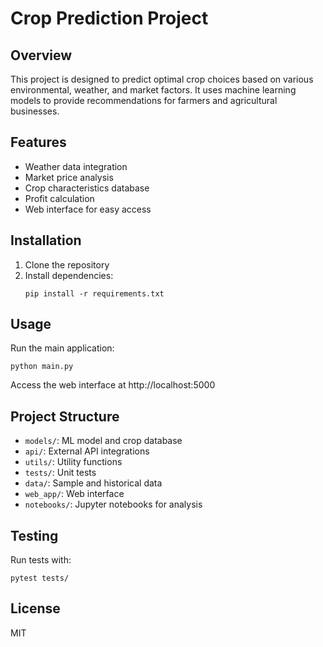 # Crop Prediction Project

## Overview
This project is designed to predict optimal crop choices based on various environmental, weather, and market factors. It uses machine learning models to provide recommendations for farmers and agricultural businesses.

## Features
- Weather data integration
- Market price analysis
- Crop characteristics database
- Profit calculation
- Web interface for easy access

## Installation
1. Clone the repository
2. Install dependencies:
   ```
   pip install -r requirements.txt
   ```

## Usage
Run the main application:
```
python main.py
```

Access the web interface at http://localhost:5000

## Project Structure
- `models/`: ML model and crop database
- `api/`: External API integrations
- `utils/`: Utility functions
- `tests/`: Unit tests
- `data/`: Sample and historical data
- `web_app/`: Web interface
- `notebooks/`: Jupyter notebooks for analysis

## Testing
Run tests with:
```
pytest tests/
```

## License
MIT